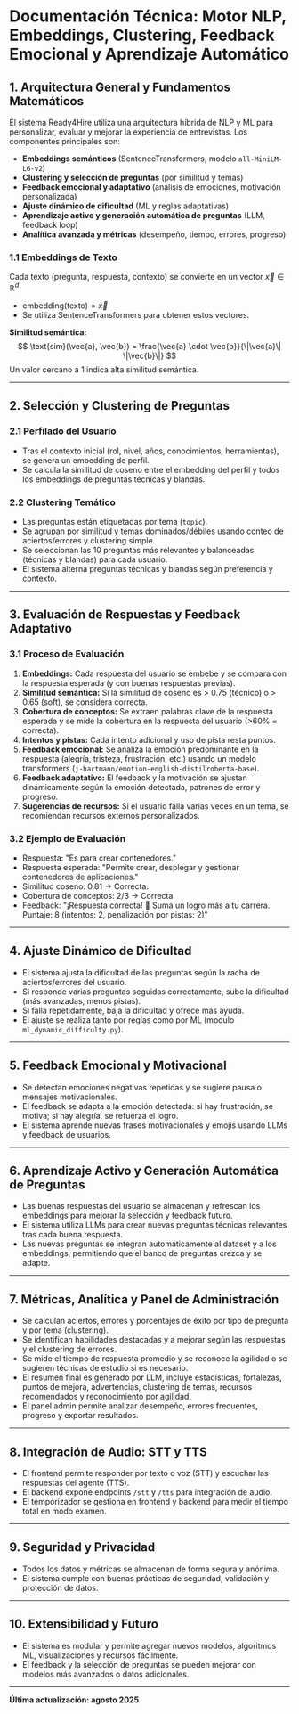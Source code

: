 # Documentación Técnica: Motor NLP, Embeddings, Clustering, Feedback Emocional y Aprendizaje Automático

## 1. Arquitectura General y Fundamentos Matemáticos

El sistema Ready4Hire utiliza una arquitectura híbrida de NLP y ML para personalizar, evaluar y mejorar la experiencia de entrevistas. Los componentes principales son:
- **Embeddings semánticos** (SentenceTransformers, modelo `all-MiniLM-L6-v2`)
- **Clustering y selección de preguntas** (por similitud y temas)
- **Feedback emocional y adaptativo** (análisis de emociones, motivación personalizada)
- **Ajuste dinámico de dificultad** (ML y reglas adaptativas)
- **Aprendizaje activo y generación automática de preguntas** (LLM, feedback loop)
- **Analítica avanzada y métricas** (desempeño, tiempo, errores, progreso)

### 1.1 Embeddings de Texto
Cada texto (pregunta, respuesta, contexto) se convierte en un vector $\vec{x} \in \mathbb{R}^d$:

- $\text{embedding}(\text{texto}) = \vec{x}$
- Se utiliza SentenceTransformers para obtener estos vectores.

**Similitud semántica:**
$$
\text{sim}(\vec{a}, \vec{b}) = \frac{\vec{a} \cdot \vec{b}}{\|\vec{a}\| \|\vec{b}\|}
$$
Un valor cercano a 1 indica alta similitud semántica.

---

## 2. Selección y Clustering de Preguntas

### 2.1 Perfilado del Usuario
- Tras el contexto inicial (rol, nivel, años, conocimientos, herramientas), se genera un embedding de perfil.
- Se calcula la similitud de coseno entre el embedding del perfil y todos los embeddings de preguntas técnicas y blandas.

### 2.2 Clustering Temático
- Las preguntas están etiquetadas por tema (`topic`).
- Se agrupan por similitud y temas dominados/débiles usando conteo de aciertos/errores y clustering simple.
- Se seleccionan las 10 preguntas más relevantes y balanceadas (técnicas y blandas) para cada usuario.
- El sistema alterna preguntas técnicas y blandas según preferencia y contexto.

---

## 3. Evaluación de Respuestas y Feedback Adaptativo

### 3.1 Proceso de Evaluación
1. **Embeddings:** Cada respuesta del usuario se embebe y se compara con la respuesta esperada (y con buenas respuestas previas).
2. **Similitud semántica:** Si la similitud de coseno es > 0.75 (técnico) o > 0.65 (soft), se considera correcta.
3. **Cobertura de conceptos:** Se extraen palabras clave de la respuesta esperada y se mide la cobertura en la respuesta del usuario (>60% = correcta).
4. **Intentos y pistas:** Cada intento adicional y uso de pista resta puntos.
5. **Feedback emocional:** Se analiza la emoción predominante en la respuesta (alegría, tristeza, frustración, etc.) usando un modelo transformers (`j-hartmann/emotion-english-distilroberta-base`).
6. **Feedback adaptativo:** El feedback y la motivación se ajustan dinámicamente según la emoción detectada, patrones de error y progreso.
7. **Sugerencias de recursos:** Si el usuario falla varias veces en un tema, se recomiendan recursos externos personalizados.

### 3.2 Ejemplo de Evaluación
- Respuesta: "Es para crear contenedores."
- Respuesta esperada: "Permite crear, desplegar y gestionar contenedores de aplicaciones."
- Similitud coseno: 0.81 → Correcta.
- Cobertura de conceptos: 2/3 → Correcta.
- Feedback: "¡Respuesta correcta! 🚀 Suma un logro más a tu carrera. Puntaje: 8 (intentos: 2, penalización por pistas: 2)"

---

## 4. Ajuste Dinámico de Dificultad

- El sistema ajusta la dificultad de las preguntas según la racha de aciertos/errores del usuario.
- Si responde varias preguntas seguidas correctamente, sube la dificultad (más avanzadas, menos pistas).
- Si falla repetidamente, baja la dificultad y ofrece más ayuda.
- El ajuste se realiza tanto por reglas como por ML (modulo `ml_dynamic_difficulty.py`).

---

## 5. Feedback Emocional y Motivacional

- Se detectan emociones negativas repetidas y se sugiere pausa o mensajes motivacionales.
- El feedback se adapta a la emoción detectada: si hay frustración, se motiva; si hay alegría, se refuerza el logro.
- El sistema aprende nuevas frases motivacionales y emojis usando LLMs y feedback de usuarios.

---

## 6. Aprendizaje Activo y Generación Automática de Preguntas

- Las buenas respuestas del usuario se almacenan y refrescan los embeddings para mejorar la selección y feedback futuro.
- El sistema utiliza LLMs para crear nuevas preguntas técnicas relevantes tras cada buena respuesta.
- Las nuevas preguntas se integran automáticamente al dataset y a los embeddings, permitiendo que el banco de preguntas crezca y se adapte.

---

## 7. Métricas, Analítica y Panel de Administración

- Se calculan aciertos, errores y porcentajes de éxito por tipo de pregunta y por tema (clustering).
- Se identifican habilidades destacadas y a mejorar según las respuestas y el clustering de errores.
- Se mide el tiempo de respuesta promedio y se reconoce la agilidad o se sugieren técnicas de estudio si es necesario.
- El resumen final es generado por LLM, incluye estadísticas, fortalezas, puntos de mejora, advertencias, clustering de temas, recursos recomendados y reconocimiento por agilidad.
- El panel admin permite analizar desempeño, errores frecuentes, progreso y exportar resultados.

---

## 8. Integración de Audio: STT y TTS

- El frontend permite responder por texto o voz (STT) y escuchar las respuestas del agente (TTS).
- El backend expone endpoints `/stt` y `/tts` para integración de audio.
- El temporizador se gestiona en frontend y backend para medir el tiempo total en modo examen.

---

## 9. Seguridad y Privacidad

- Todos los datos y métricas se almacenan de forma segura y anónima.
- El sistema cumple con buenas prácticas de seguridad, validación y protección de datos.

---

## 10. Extensibilidad y Futuro

- El sistema es modular y permite agregar nuevos modelos, algoritmos ML, visualizaciones y recursos fácilmente.
- El feedback y la selección de preguntas se pueden mejorar con modelos más avanzados o datos adicionales.

---

**Última actualización: agosto 2025**
